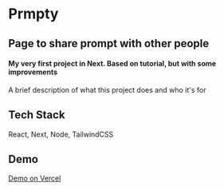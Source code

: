 # Prmpty
## Page to share prompt with other people

#### My very first project in Next. Based on tutorial, but with some improvements



A brief description of what this project does and who it's for

## Tech Stack

React, Next, Node, TailwindCSS


## Demo

[Demo on Vercel](https://prmpty.vercel.app/)